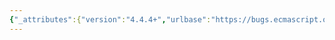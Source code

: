 ```yaml
---
{"_attributes":{"version":"4.4.4+","urlbase":"https://bugs.ecmascript.org/","maintainer":"dherman@mozilla.com"},"bug":{"bug_id":1562,"creation_ts":"2013-06-19 14:57:00 -0700","short_desc":"15.19.4.3.3 GeneratorYield ( itrNextObj ) issues","delta_ts":"2013-07-15 17:04:13 -0700","product":"Draft for 6th Edition","component":"technical issue","version":"Rev 15: May 14, 2013 Draft","rep_platform":"All","op_sys":"All","bug_status":"RESOLVED","resolution":"FIXED","priority":"Normal","bug_severity":"enhancement","everconfirmed":true,"reporter":{"uid":"waldron.rick","name":"Rick Waldron"},"assigned_to":{"uid":"allen","name":"Allen Wirfs-Brock"},"long_desc":[{"commentid":4264,"comment_count":0,"who":{"uid":"waldron.rick","name":"Rick Waldron"},"bug_when":"2013-06-19 14:57:42 -0700","thetext":"In 7.b typo: \"abstradt\" => \"abstract\"\n\nIn 8, 9 & 11 genContext is called gContext"},{"commentid":4272,"comment_count":1,"who":{"uid":"allen","name":"Allen Wirfs-Brock"},"bug_when":"2013-06-21 13:31:03 -0700","thetext":"fixed in rev 16 editor's draft"},{"commentid":4491,"comment_count":2,"who":{"uid":"allen","name":"Allen Wirfs-Brock"},"bug_when":"2013-07-15 17:04:13 -0700","thetext":"fixed in rev16 draft.  July 15, 2013"}]}}
---
```

